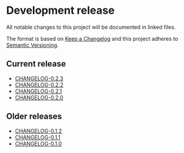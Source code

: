 # Development release

All notable changes to this project will be documented in linked files.

The format is based on [Keep a Changelog](http://keepachangelog.com/en/1.0.0/)
and this project adheres to [Semantic Versioning](http://semver.org/spec/v2.0.0.html).

## Current release

- [CHANGELOG-0.2.3](./CHANGELOG-0.2.md#022-2019-05-20)
- [CHANGELOG-0.2.2](./CHANGELOG-0.2.md#022-2019-03-29)
- [CHANGELOG-0.2.1](./CHANGELOG-0.2.md#021-2019-03-07)
- [CHANGELOG-0.2.0](./CHANGELOG-0.2.md#020-2019-02-19)

## Older releases

- [CHANGELOG-0.1.2](./CHANGELOG-0.1.2.md)
- [CHANGELOG-0.1.1](./CHANGELOG-0.1.1.md)
- [CHANGELOG-0.1.0](./CHANGELOG-0.1.0.md)
